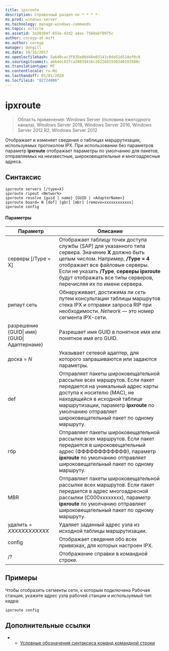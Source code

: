 ```yaml
---
title: ipxroute
description: Справочный раздел по * * * *-
ms.prod: windows-server
ms.technology: manage-windows-commands
ms.topic: article
ms.assetid: 3a30304f-655e-43d2-a4ac-7568abf8975c
author: coreyp-at-msft
ms.author: coreyp
manager: dongill
ms.date: 10/16/2017
ms.openlocfilehash: 5a6d0cac3f835e86d40e03141c0da51d514ef0c6
ms.sourcegitcommit: ab64dc83fca28039416c26226815502d0193500c
ms.translationtype: MT
ms.contentlocale: ru-RU
ms.lasthandoff: 05/01/2020
ms.locfileid: "82724806"
---
```

# <a name="ipxroute"></a>ipxroute

> Область применения: Windows Server (половина ежегодного канала), Windows Server 2019, Windows Server 2016, Windows Server 2012 R2, Windows Server 2012

Отображает и изменяет сведения о таблицах маршрутизации, используемых протоколом IPX. При использовании без параметров параметр **ipxroute** отображает параметры по умолчанию для пакетов, отправляемых на неизвестные, широковещательные и многоадресные адреса.   
## <a name="syntax"></a>Синтаксис  
```  
ipxroute servers [/type=X]  
ipxroute ripout <Network>  
ipxroute resolve {guid | name} {GUID | <AdapterName>}  
ipxroute board= N [def] [gbr] [mbr] [remove=xxxxxxxxxxxx]  
ipxroute config  
```  
#### <a name="parameters"></a>Параметры  
|Параметр|Описание|  
|-------|--------|  
|серверы [/Type = X]|Отображает таблицу точек доступа службы (SAP) для указанного типа сервера.  Значение **X** должно быть целым числом. Например, **/Type = 4** отображает все файловые серверы. Если не указать **/Type**, **серверы ipxroute** будут отображать все типы серверов, перечисляя их по имени сервера.|  
|рипаут сеть|Обнаруживает, достижима ли *сеть* путем консультации таблицы маршрутов стека IPX и отправки запроса RIP при необходимости.  *Network* — это номер сегмента IPX-сети.|  
|разрешение {GUID&#124; имя} {GUID&#124; Адаптернаме}|Разрешает имя GUID в понятное имя или понятное имя его GUID.|  
|доска = *N*|Указывает сетевой адаптер, для которого запрашиваются или задаются параметры.|  
|def|Отправляет пакеты широковещательной рассылке всех маршрутов. Если пакет передается на уникальный адрес карты доступа к носителю (MAC), не находящийся в исходной таблице маршрутизации, параметр **ipxroute** по умолчанию отправляет широковещательный пакет по одному маршруту.|  
|гбр|Отправляет пакеты широковещательной рассылке всех маршрутов. Если пакет передается в широковещательный адрес (ФФФФФФФФФФФФ), параметр **ipxroute** по умолчанию отправляет широковещательный пакет по одному маршруту.|  
|MBR|Отправляет пакеты широковещательной рассылке всех маршрутов. Если пакет передается в адрес многоадресной рассылки (C000xxxxxxxx), параметр **ipxroute** по умолчанию отправляет широковещательный пакет по одному маршруту.|  
|удалить = *XXXXXXXXXXXX*|Удаляет заданный адрес узла из исходной таблицы маршрутизации.|  
|config|Отображает сведения обо всех привязках, для которых настроен IPX.|  
|/?|Отображение справки в командной строке.|  
## <a name="examples"></a>Примеры  
Чтобы отобразить сегменты сети, к которым подключена Рабочая станция, укажите адрес узла рабочей станции и используемый тип кадра:  
```  
ipxroute config  
```  
## <a name="additional-references"></a>Дополнительные ссылки  
-   - [Условные обозначения синтаксиса команд командной строки](command-line-syntax-key.md)  
